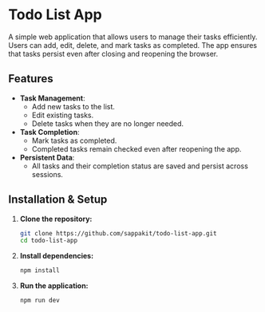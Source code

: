 # Todo List App

A simple web application that allows users to manage their tasks efficiently. Users can add, edit, delete, and mark tasks as completed. The app ensures that tasks persist even after closing and reopening the browser.

## Features

- **Task Management**:
  - Add new tasks to the list.
  - Edit existing tasks.
  - Delete tasks when they are no longer needed.
- **Task Completion**:
  - Mark tasks as completed.
  - Completed tasks remain checked even after reopening the app.
- **Persistent Data**:
  - All tasks and their completion status are saved and persist across sessions.

## Installation & Setup

1. **Clone the repository:**

   ```sh
   git clone https://github.com/sappakit/todo-list-app.git
   cd todo-list-app
   ```

2. **Install dependencies:**

   ```sh
   npm install
   ```

3. **Run the application:**
   ```sh
   npm run dev
   ```
